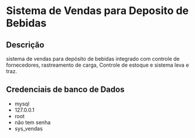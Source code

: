 # Sistema de Vendas para Deposito de Bebidas
## Descrição
sistema de vendas para depósito de bebidas integrado com controle de fornecedores, rastreamento de carga, Controle de estoque e sistema leva e traz. 

## Credenciais de banco de Dados
* mysql
* 127.0.0.1
* root
* não tem senha
* sys_vendas
